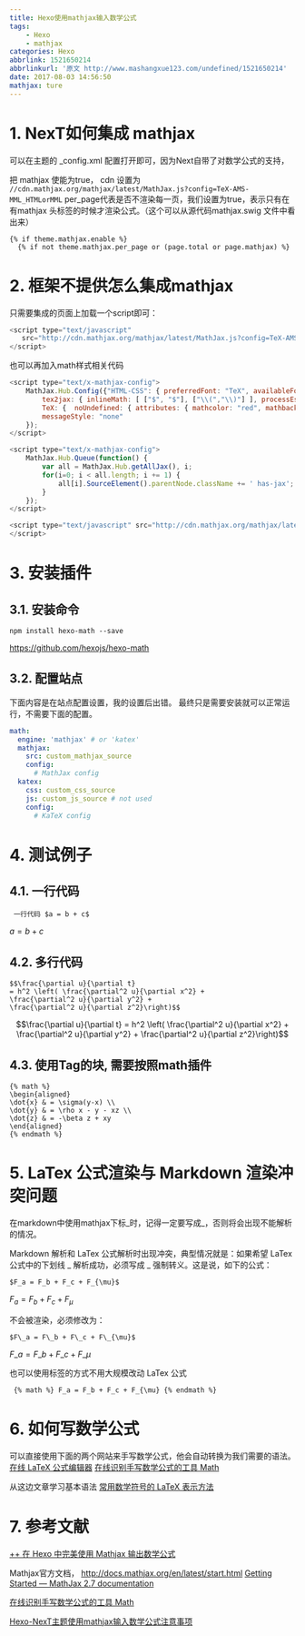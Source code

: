 ```yaml
---
title: Hexo使用mathjax输入数学公式
tags: 
    - Hexo 
    - mathjax
categories: Hexo
abbrlink: 1521650214
abbrlinkurl: '原文 http://www.mashangxue123.com/undefined/1521650214'
date: 2017-08-03 14:56:50
mathjax: ture
---
```


<!-- toc -->
<!-- more -->

# 1. NexT如何集成 mathjax

可以在主题的 _config.xml 配置打开即可，因为Next自带了对数学公式的支持，

把 mathjax 使能为true， cdn 设置为 `//cdn.mathjax.org/mathjax/latest/MathJax.js?config=TeX-AMS-MML_HTMLorMML`
per_page代表是否不渲染每一页，我们设置为true，表示只有在有mathjax 头标签的时候才渲染公式。（这个可以从源代码mathjax.swig 文件中看出来）
```
{% if theme.mathjax.enable %}
  {% if not theme.mathjax.per_page or (page.total or page.mathjax) %}
```

# 2. 框架不提供怎么集成mathjax

只需要集成的页面上加载一个script即可：

```js
<script type="text/javascript"
   src="http://cdn.mathjax.org/mathjax/latest/MathJax.js?config=TeX-AMS-MML_HTMLorMML">
</script>

```

也可以再加入math样式相关代码
```js
<script type="text/x-mathjax-config">
    MathJax.Hub.Config({"HTML-CSS": { preferredFont: "TeX", availableFonts: ["STIX","TeX"], linebreaks: { automatic:true }, EqnChunk: (MathJax.Hub.Browser.isMobile ? 10 : 50) },
        tex2jax: { inlineMath: [ ["$", "$"], ["\\(","\\)"] ], processEscapes: true, ignoreClass: "tex2jax_ignore|dno",skipTags: ['script', 'noscript', 'style', 'textarea', 'pre', 'code']},
        TeX: {  noUndefined: { attributes: { mathcolor: "red", mathbackground: "#FFEEEE", mathsize: "90%" } }, Macros: { href: "{}" } },
        messageStyle: "none"
    }); 
</script>

<script type="text/x-mathjax-config">
    MathJax.Hub.Queue(function() {
        var all = MathJax.Hub.getAllJax(), i;
        for(i=0; i < all.length; i += 1) {
            all[i].SourceElement().parentNode.className += ' has-jax';
        }
    });
</script>

<script type="text/javascript" src="http://cdn.mathjax.org/mathjax/latest/MathJax.js?config=TeX-AMS-MML_HTMLorMML">
</script>
```

# 3. 安装插件

## 3.1. 安装命令
```
npm install hexo-math --save
```
https://github.com/hexojs/hexo-math 

## 3.2. 配置站点
下面内容是在站点配置设置，我的设置后出错。 最终只是需要安装就可以正常运行，不需要下面的配置。

```yml
math:
  engine: 'mathjax' # or 'katex'
  mathjax:
    src: custom_mathjax_source
    config:
      # MathJax config
  katex:
    css: custom_css_source
    js: custom_js_source # not used
    config:
      # KaTeX config
```


# 4. 测试例子

## 4.1. 一行代码

```
 一行代码 $a = b + c$
```
 $a = b + c$

## 4.2. 多行代码

```
$$\frac{\partial u}{\partial t}
= h^2 \left( \frac{\partial^2 u}{\partial x^2} +
\frac{\partial^2 u}{\partial y^2} +
\frac{\partial^2 u}{\partial z^2}\right)$$

```

$$\frac{\partial u}{\partial t}
= h^2 \left( \frac{\partial^2 u}{\partial x^2} +
\frac{\partial^2 u}{\partial y^2} +
\frac{\partial^2 u}{\partial z^2}\right)$$

## 4.3. 使用Tag的块, 需要按照math插件

```
{% math %}
\begin{aligned}
\dot{x} & = \sigma(y-x) \\
\dot{y} & = \rho x - y - xz \\
\dot{z} & = -\beta z + xy
\end{aligned}
{% endmath %}

```

# 5. LaTex 公式渲染与 Markdown 渲染冲突问题

在markdown中使用mathjax下标_时，记得一定要写成\_，否则将会出现不能解析的情况。

Markdown 解析和 LaTex 公式解析时出现冲突，典型情况就是：如果希望 LaTex 公式中的下划线 _ 解析成功，必须写成 \_ 强制转义。这是说，如下的公式：

```
$F_a = F_b + F_c + F_{\mu}$
```

$F_a = F_b + F_c + F_{\mu}$

不会被渲染，必须修改为：

```
$F\_a = F\_b + F\_c + F\_{\mu}$
```

$F\_a = F\_b + F\_c + F\_{\mu}$

也可以使用标签的方式不用大规模改动 LaTex 公式

```
 {% math %} F_a = F_b + F_c + F_{\mu} {% endmath %}
```

# 6. 如何写数学公式

可以直接使用下面的两个网站来手写数学公式，他会自动转换为我们需要的语法。
[在线 LaTeX 公式编辑器](https://www.codecogs.com/latex/eqneditor.php?lang=zh-cn)
[在线识别手写数学公式的工具 Math](https://webdemo.myscript.com/views/math.html#)

从这边文章学习基本语法
[常用数学符号的 LaTeX 表示方法](http://mohu.org/info/symbols/symbols.htm)

# 7. 参考文献

[++ 在 Hexo 中完美使用 Mathjax 输出数学公式](http://lukang.me/2014/mathjax-for-hexo.html)

Mathjax官方文档， http://docs.mathjax.org/en/latest/start.html 
 [Getting Started &mdash; MathJax 2.7 documentation](http://docs.mathjax.org/en/latest/start.html)


[在线识别手写数学公式的工具 Math](https://webdemo.myscript.com/views/math.html#)

[Hexo-NexT主题使用mathjax输入数学公式注意事项](http://www.befuncool.com/2016/11/20/Hexo-NexT%E4%B8%BB%E9%A2%98%E4%BD%BF%E7%94%A8mathjax%E8%BE%93%E5%85%A5%E6%95%B0%E5%AD%A6%E5%85%AC%E5%BC%8F%E6%B3%A8%E6%84%8F%E4%BA%8B%E9%A1%B9/)